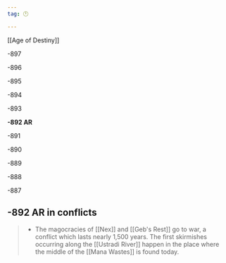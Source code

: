 ```yaml
---
tag: 🕛

---
```

[[Age of Destiny]]


-897

-896

-895

-894

-893

**-892 AR**

-891

-890

-889

-888

-887



## -892 AR in conflicts

>  - The magocracies of [[Nex]] and [[Geb's Rest]] go to war, a conflict which lasts nearly 1,500 years. The first skirmishes occurring along the [[Ustradi River]] happen in the place where the middle of the [[Mana Wastes]] is found today.






